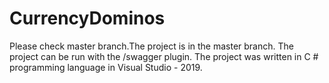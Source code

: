 # CurrencyDominos
Please check master branch.The project is in the master branch. 
The project can be run with the /swagger plugin. 
The project was written in C # programming language in Visual Studio - 2019.
